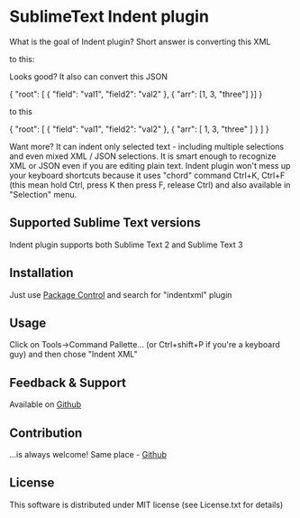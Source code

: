 # SublimeText Indent plugin

<p>What is the goal of Indent plugin? Short answer is converting this XML</p>
    <root><node attr="1" attr2="4"><node /></node></root>
<p>to this: </p>
    <root>
        <node attr="1" attr2="4">
		    <node/>
	    </node>
    </root>

<p>Looks good? It also can convert this JSON</p>
    { "root": [ { "field": "val1", "field2": "val2" }, { "arr": [1, 3, "three"] }] }
<p>to this</p>
    {
        "root": [
            {
                "field": "val1",
                "field2": "val2"
            },
            {
                "arr": [
                    1,
                    3,
                    "three"
                ]
            }
        ]
    }
    
<p>Want more? It can indent only selected text - including multiple selections and even mixed XML / JSON selections. It is smart enough to recognize XML or JSON even if you are editing plain text. Indent plugin won't mess up your keyboard shortcuts because it uses "chord" command Ctrl+K, Ctrl+F (this mean hold Ctrl, press K then press F, release Ctrl) and also available in "Selection" menu. </p>

## Supported Sublime Text versions
Indent plugin supports both Sublime Text 2 and Sublime Text 3

## Installation
Just use [Package Control](http://wbond.net/sublime_packages/package_control) and search for "indentxml" plugin

## Usage ##
Click on Tools->Command Pallette... (or Ctrl+shift+P if you're a keyboard guy) and then chose "Indent XML"

## Feedback & Support
Available on [Github](https://github.com/alek-sys/sublimetext_indentxml)

## Contribution
...is always welcome! Same place - [Github](https://github.com/alek-sys/sublimetext_indentxml)

## License
This software is distributed under MIT license (see License.txt for details)
